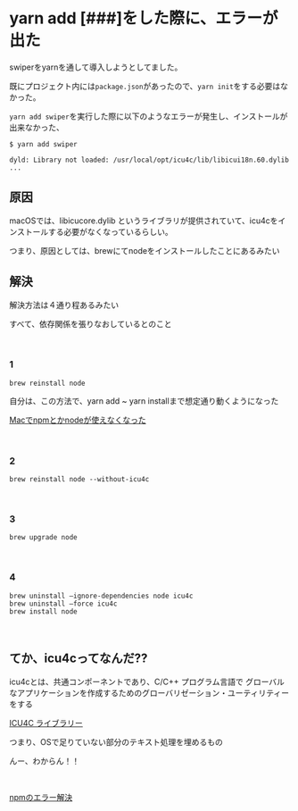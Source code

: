 # yarn add [###]をした際に、エラーが出た

swiperをyarnを通して導入しようとしてました。

既にプロジェクト内には`package.json`があったので、`yarn init`をする必要はなかった。

`yarn add swiper`を実行した際に以下のようなエラーが発生し、インストールが出来なかった、

```
$ yarn add swiper

dyld: Library not loaded: /usr/local/opt/icu4c/lib/libicui18n.60.dylib
...
```

## 原因

macOSでは、libicucore.dylib というライブラリが提供されていて、icu4cをインストールする必要がなくなっているらしい。

つまり、原因としては、brewにてnodeをインストールしたことにあるみたい

## 解決

解決方法は４通り程あるみたい

すべて、依存関係を張りなおしているとのこと

<br>

### 1

```
brew reinstall node
```

自分は、この方法で、yarn add ~ yarn installまで想定通り動くようになった

[Macでnpmとかnodeが使えなくなった](https://info.yama-lab.com/mac%E3%81%A7npm%E3%81%A8%E3%81%8Bnode%E3%81%8C%E4%BD%BF%E3%81%88%E3%81%AA%E3%81%8F%E3%81%AA%E3%81%A3%E3%81%9F%E3%80%82%E3%82%A8%E3%83%A9%E3%83%BCdyld-library-not-loaded-usrlocalopticu4cliblib/)

<br>

### 2

```
brew reinstall node --without-icu4c
```

<br>

### 3

```
brew upgrade node
```

<br>

### 4

```
brew uninstall –ignore-dependencies node icu4c
brew uninstall –force icu4c
brew install node
```

<br>

## てか、icu4cってなんだ??

icu4cとは、共通コンポーネントであり、C/C++ プログラム言語で グローバルなアプリケーションを作成するためのグローバリゼーション・ユーティリティーをする

[ICU4C ライブラリー](https://www.ibm.com/docs/ja/aix/7.1?topic=programs-icu4c-libraries)

つまり、OSで足りていない部分のテキスト処理を埋めるもの

んー、わからん！！

<br>

[npmのエラー解決](https://qiita.com/SuguruOoki/items/3f4fb307861fcedda7a5)
